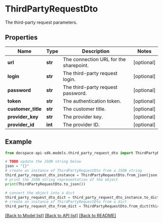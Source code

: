 # ThirdPartyRequestDto
The third-party request parameters.

## Properties

Name | Type | Description | Notes
------------ | ------------- | ------------- | -------------
**url** | **str** | The connection URL for the sharepoint. | [optional] 
**login** | **str** | The third-party request login. | [optional] 
**password** | **str** | The third-party request password. | [optional] 
**token** | **str** | The authentication token. | [optional] 
**customer_title** | **str** | The customer title. | [optional] 
**provider_key** | **str** | The provider key. | [optional] 
**provider_id** | **int** | The provider ID. | [optional] 

## Example

```python
from docspace-api-sdk.models.third_party_request_dto import ThirdPartyRequestDto

# TODO update the JSON string below
json = "{}"
# create an instance of ThirdPartyRequestDto from a JSON string
third_party_request_dto_instance = ThirdPartyRequestDto.from_json(json)
# print the JSON string representation of the object
print(ThirdPartyRequestDto.to_json())

# convert the object into a dict
third_party_request_dto_dict = third_party_request_dto_instance.to_dict()
# create an instance of ThirdPartyRequestDto from a dict
third_party_request_dto_from_dict = ThirdPartyRequestDto.from_dict(third_party_request_dto_dict)
```
[[Back to Model list]](../README.md#documentation-for-models) [[Back to API list]](../README.md#documentation-for-api-endpoints) [[Back to README]](../README.md)


